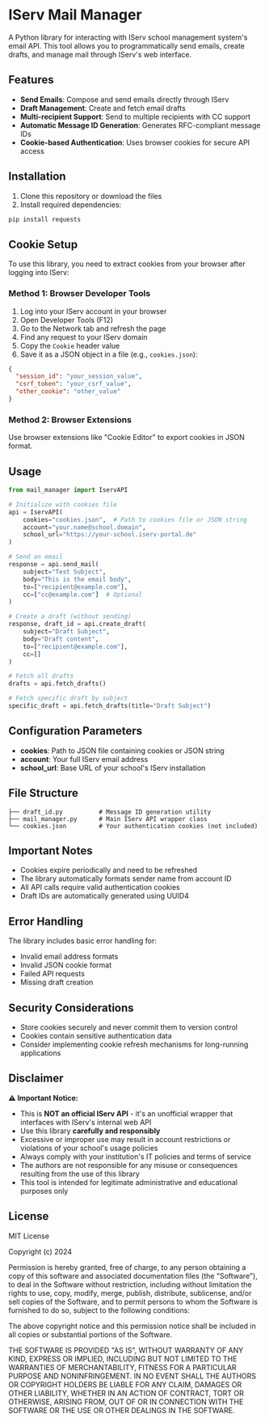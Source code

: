 # IServ Mail Manager

A Python library for interacting with IServ school management system's email API. This tool allows you to programmatically send emails, create drafts, and manage mail through IServ's web interface.

## Features

- **Send Emails**: Compose and send emails directly through IServ
- **Draft Management**: Create and fetch email drafts
- **Multi-recipient Support**: Send to multiple recipients with CC support
- **Automatic Message ID Generation**: Generates RFC-compliant message IDs
- **Cookie-based Authentication**: Uses browser cookies for secure API access

## Installation

1. Clone this repository or download the files
2. Install required dependencies:
```bash
pip install requests
```

## Cookie Setup

To use this library, you need to extract cookies from your browser after logging into IServ:

### Method 1: Browser Developer Tools
1. Log into your IServ account in your browser
2. Open Developer Tools (F12)
3. Go to the Network tab and refresh the page
4. Find any request to your IServ domain
5. Copy the `Cookie` header value
6. Save it as a JSON object in a file (e.g., `cookies.json`):

```json
{
  "session_id": "your_session_value",
  "csrf_token": "your_csrf_value",
  "other_cookie": "other_value"
}
```

### Method 2: Browser Extensions
Use browser extensions like "Cookie Editor" to export cookies in JSON format.

## Usage

```python
from mail_manager import IservAPI

# Initialize with cookies file
api = IservAPI(
    cookies="cookies.json",  # Path to cookies file or JSON string
    account="your.name@school.domain",
    school_url="https://your-school.iserv-portal.de"
)

# Send an email
response = api.send_mail(
    subject="Test Subject",
    body="This is the email body",
    to=["recipient@example.com"],
    cc=["cc@example.com"]  # Optional
)

# Create a draft (without sending)
response, draft_id = api.create_draft(
    subject="Draft Subject",
    body="Draft content",
    to=["recipient@example.com"],
    cc=[]
)

# Fetch all drafts
drafts = api.fetch_drafts()

# Fetch specific draft by subject
specific_draft = api.fetch_drafts(title="Draft Subject")
```

## Configuration Parameters

- **cookies**: Path to JSON file containing cookies or JSON string
- **account**: Your full IServ email address
- **school_url**: Base URL of your school's IServ installation

## File Structure

```
├── draft_id.py          # Message ID generation utility
├── mail_manager.py      # Main IServ API wrapper class
└── cookies.json         # Your authentication cookies (not included)
```

## Important Notes

- Cookies expire periodically and need to be refreshed
- The library automatically formats sender name from account ID
- All API calls require valid authentication cookies
- Draft IDs are automatically generated using UUID4

## Error Handling

The library includes basic error handling for:
- Invalid email address formats
- Invalid JSON cookie format
- Failed API requests
- Missing draft creation

## Security Considerations

- Store cookies securely and never commit them to version control
- Cookies contain sensitive authentication data
- Consider implementing cookie refresh mechanisms for long-running applications

## Disclaimer

**⚠️ Important Notice:**
- This is **NOT an official IServ API** - it's an unofficial wrapper that interfaces with IServ's internal web API
- Use this library **carefully and responsibly**
- Excessive or improper use may result in account restrictions or violations of your school's usage policies
- Always comply with your institution's IT policies and terms of service
- The authors are not responsible for any misuse or consequences resulting from the use of this library
- This tool is intended for legitimate administrative and educational purposes only

## License

MIT License

Copyright (c) 2024

Permission is hereby granted, free of charge, to any person obtaining a copy
of this software and associated documentation files (the "Software"), to deal
in the Software without restriction, including without limitation the rights
to use, copy, modify, merge, publish, distribute, sublicense, and/or sell
copies of the Software, and to permit persons to whom the Software is
furnished to do so, subject to the following conditions:

The above copyright notice and this permission notice shall be included in all
copies or substantial portions of the Software.

THE SOFTWARE IS PROVIDED "AS IS", WITHOUT WARRANTY OF ANY KIND, EXPRESS OR
IMPLIED, INCLUDING BUT NOT LIMITED TO THE WARRANTIES OF MERCHANTABILITY,
FITNESS FOR A PARTICULAR PURPOSE AND NONINFRINGEMENT. IN NO EVENT SHALL THE
AUTHORS OR COPYRIGHT HOLDERS BE LIABLE FOR ANY CLAIM, DAMAGES OR OTHER
LIABILITY, WHETHER IN AN ACTION OF CONTRACT, TORT OR OTHERWISE, ARISING FROM,
OUT OF OR IN CONNECTION WITH THE SOFTWARE OR THE USE OR OTHER DEALINGS IN THE
SOFTWARE.
